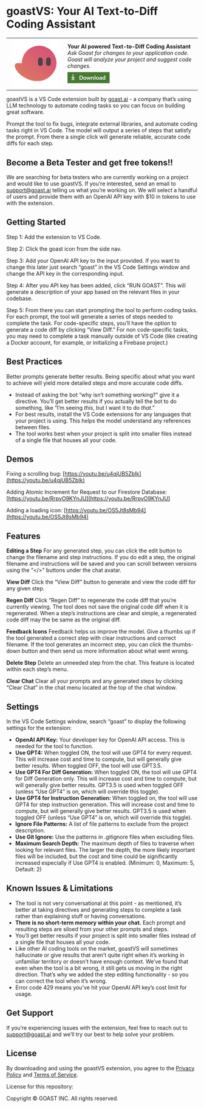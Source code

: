 
<!--
Copyright © GOAST INC.
All rights reserved.
-->

# goastVS: Your AI Text-to-Diff Coding Assistant

<table style="width: 100%; border-style: none;"><tr>
<td style="width: 140px; text-align: center;"><a href="https://marketplace.visualstudio.com/items?itemName=goast-ai.goast"><img width="128px" src="docs/images/goast.png" alt="Goast logo"/></a></td>
<td>
<strong>Your AI powered Text-to-Diff Coding Assistant</strong><br />
<i>Ask Goast for changes to your application code. Goast will analyze your project and suggest code changes.<br />
<strong><a href="https://marketplace.visualstudio.com/items?itemName=goast-ai.goast"><img src="docs/images/download.png" alt="Download now!"/></a></strong></i><br>
</td>
</tr></table>

goastVS is a VS Code extension built by [goast.ai](https://goast.ai) - a company that’s using LLM technology to automate coding tasks so you can focus on building great software.

Prompt the tool to fix bugs, integrate external libraries, and automate coding tasks right in VS Code. The model will output a series of steps that satisfy the prompt. From there a single click will generate reliable, accurate code diffs for each step.

## Become a Beta Tester and get free tokens!!

We are searching for beta testers who are currently working on a project and would like to use goastVS. If you’re interested, send an email to [support@goast.ai](mailto:support@goast.ai) telling us what you’re working on. We will select a handful of users and provide them with an OpenAI API key with $10 in tokens to use with the extension.

## Getting Started

Step 1: Add the extension to VS Code.

Step 2: Click the goast icon from the side nav.

Step 3: Add your OpenAI API key to the input provided. If you want to change this later just search “goast” in the VS Code Settings window and change the API key in the corresponding input.

Step 4: After you API key has been added, click “RUN GOAST”. This will generate a description of your app based on the relevant files in your codebase.

Step 5: From there you can start prompting the tool to perform coding tasks. For each prompt, the tool will generate a series of steps needed to complete the task. For code-specific steps, you’ll have the option to generate a code diff by clicking “View Diff.” For non code-specific tasks, you may need to complete a task manually outside of VS Code (like creating a Docker account, for example, or initializing a Firebase project.)

## Best Practices

Better prompts generate better results. Being specific about what you want to achieve will yield more detailed steps and more accurate code diffs.

-   Instead of asking the bot “why isn’t something working?” give it a directive. You’ll get better results if you actually tell the bot to do something, like “I’m seeing *this*, but I want it to do *that*.”
-   For best results, install the VS Code extensions for any languages that your project is using. This helps the model understand any references between files.
- The tool works best when your project is split into smaller files instead of a single file that houses all your code.

## Demos

Fixing a scrolling bug: [https://youtu.be/u4qjUB5ZbIk](https://youtu.be/u4qjUB5ZbIk)

Adding Atomic Increment for Request to our Firestore Database: [https://youtu.be/RrpvO9KYnJU](https://youtu.be/RrpvO9KYnJU)

Adding a loading icon: [https://youtu.be/OS5Jt8sMb94](https://youtu.be/OS5Jt8sMb94)

## Features

**Editing a Step**
For any generated step, you can click the edit button to change the filename and step instructions. If you do edit a step, the original filename and instructions will be saved and you can scroll between versions using the “</>” buttons under the chat avatar.

**View Diff**
Click the “View Diff” button to generate and view the code diff for any given step.

**Regen Diff**
Click “Regen Diff” to regenerate the code diff that you’re currently viewing. The tool does not save the original code diff when it is regenerated. When a step’s instructions are clear and simple, a regenerated code diff may the be same as the original diff.

**Feedback Icons**
Feedback helps us improve the model. Give a thumbs up if the tool generated a correct step with clear instructions and correct filename. If the tool generates an incorrect step, you can click the thumbs-down button and then send us more information about what went wrong.

**Delete Step**
Delete an unneeded step from the chat. This feature is located within each step’s menu.

**Clear Chat**
Clear all your prompts and any generated steps by clicking “Clear Chat” in the chat menu located at the top of the chat window.

## Settings

In the VS Code Settings window, search “goast” to display the following settings for the extension:

-   **OpenAI API Key:** Your developer key for OpenAI API access. This is needed for the tool to function.
-   **Use GPT4:** When toggled ON, the tool will use GPT4 for every request. This will increase cost and time to compute, but will generally give better results. When toggled OFF, the tool will use GPT3.5.
-   **Use GPT4 For Diff Generation:** When toggled ON, the tool will use GPT4 for Diff Generation only. This will increase cost and time to compute, but will generally give better results. GPT3.5 is used when toggled OFF (unless “Use GPT4” is on, which will override this toggle).
-   **Use GPT4 for Instruction Generation:** When toggled on, the tool will use GPT4 for step instruction generation. This will increase cost and time to compute, but will generally give better results. GPT3.5 is used when toggled OFF (unless “Use GPT4” is on, which will override this toggle).
-   **Ignore File Patterns:** A list of file patterns to exclude from the project description.
-   **Use Git Ignore:** Use the patterns in .gitignore files when excluding files.
-   **Maximum Search Depth:** The maximum depth of files to traverse when looking for relevant files. The larger the depth, the more likely important files will be included, but the cost and time could be significantly increased especially if Use GPT4 is enabled.  (Minimum: 0, Maximum: 5, Default: 2)


## Known Issues & Limitations

-   The tool is not very conversational at this point - as mentioned, it’s better at taking directives and generating steps to complete a task rather than explaining stuff or having conversations.
-   **There is no short-term memory within your chat.** Each prompt and resulting steps are siloed from your other prompts and steps.
-   You’ll get better results if your project is split into smaller files instead of a single file that houses all your code.
-   Like other AI coding tools on the market, goastVS will sometimes hallucinate or give results that aren’t quite right when it’s working in unfamiliar territory or doesn’t have enough context. We’ve found that even when the tool is a bit wrong, it still gets us moving in the right direction. That’s why we added the step editing functionality - so you can correct the tool when it’s wrong.
-   Error code 429 means you’ve hit your OpenAI API key’s cost limit for usage.

## Get Support

If you’re experiencing issues with the extension, feel free to reach out to [support@goast.ai](mailto:support@goast.ai) and we’ll try our best to help solve your problem.

## License

By downloading and using the goastVS extension, you agree to the [Privacy Policy](https://www.termsfeed.com/live/b4135711-b392-40b7-9894-38b6e5bca482) and [Terms of Service](https://www.termsfeed.com/live/cb1d6364-6249-40f1-939c-3e5935eaa7fc).

License for this repository:

Copyright © GOAST INC. All rights reserved.
